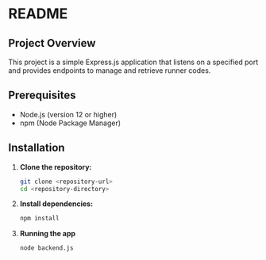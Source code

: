 # README

## Project Overview
This project is a simple Express.js application that listens on a specified port and provides endpoints to manage and retrieve runner codes.

## Prerequisites
- Node.js (version 12 or higher)
- npm (Node Package Manager)

## Installation

1. **Clone the repository:**
   ```sh
   git clone <repository-url>
   cd <repository-directory>

2. **Install dependencies:**
    ```sh
    npm install

3. **Running the app**
    ```sh
    node backend.js
    